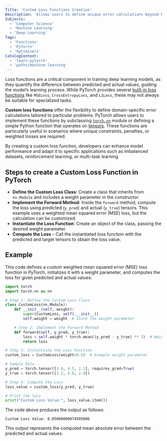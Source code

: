 ```yaml
---
Title: 'Custom Loss Functions Creation'
Description: 'Allows users to define unique error calculations beyond built-in options, enabling fine-tuned optimization for specific tasks.'
Subjects:
  - 'Computer Science'
  - 'Machine Learning'
  - 'Deep Learning'
Tags:
  - 'Functions'
  - 'PyTorch'
  - 'Optimizers'
CatalogContent:
  - 'learn-pytorch'
  - 'paths/machine-learning'
---
```


Loss functions are a critical component in training deep learning models, as they quantify the difference between predicted and actual values, guiding the model’s learning process. While PyTorch provides several [built-in loss functions](https://www.codecademy.com/resources/docs/pytorch/nn/loss-functions) like `MSELoss`, `CrossEntropyLoss`, and `L1Loss`, these may not always be suitable for specialized tasks.

**Custom loss functions** offer the flexibility to define domain-specific error calculations tailored to particular problems. PyTorch allows users to implement these functions by subclassing [`torch.nn`](https://www.codecademy.com/resources/docs/pytorch/nn) module or defining a simple Python function that operates on [tensors](https://www.codecademy.com/resources/docs/pytorch/tensors). These functions are particularly useful in scenarios where unique constraints, penalties, or weighted losses are required.

By creating a custom loss function, developers can enhance model performance and adapt it to specific applications such as imbalanced datasets, reinforcement learning, or multi-task learning

## Steps to create a Custom Loss Function in PyTorch

- **Define the Custom Loss Class**: Create a class that inherits from `nn.Module` and includes a weight parameter in the constructor.
- **Implement the Forward Method**: Inside the `forward` method, compute the loss using predicted (`y_pred`) and actual (`y_true`) tensors. This example uses a weighted mean squared error (MSE) loss, but the calculation can be customized.
- **Instantiate the Loss Function**: Create an object of the class, passing the desired weight parameter.
- **Compute the Loss** – Call the instantiated loss function with the predicted and target tensors to obtain the loss value.

## Example

This code defines a custom weighted mean squared error (MSE) loss function in PyTorch, initializes it with a weight parameter, and computes the loss for given predicted and actual values:

```py
import torch
import torch.nn as nn

# Step 1: Define the Custom Loss Class
class CustomLoss(nn.Module):
    def __init__(self, weight):
        super(CustomLoss, self).__init__()
        self.weight = weight  # Store the weight parameter

    # Step 2: Implement the Forward Method
    def forward(self, y_pred, y_true):
        loss = self.weight * torch.mean((y_pred - y_true) ** 2)  # Weighted MSE loss
        return loss

# Step 3: Instantiate the Loss Function
custom_loss = CustomLoss(weight=0.5)  # Example weight parameter

# Sample Data
y_pred = torch.tensor([3.0, 4.5, 2.1], requires_grad=True)
y_true = torch.tensor([3.2, 4.0, 2.0])

# Step 4: Compute the Loss
loss_value = custom_loss(y_pred, y_true)

# Print the loss
print("Custom Loss Value:", loss_value.item())
```

The code above produces the output as follows:

```shell
Custom Loss Value: 0.05000000074505806
```

This output represents the computed mean absolute error between the predicted and actual values.
